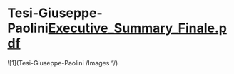 # Tesi-Giuseppe-Paolini[Executive_Summary_Finale.pdf](https://github.com/10619082/Tesi-Giuseppe-Paolini/files/12575401/Executive_Summary_Finale.pdf)

![1](Tesi-Giuseppe-Paolini
/Images “/)
